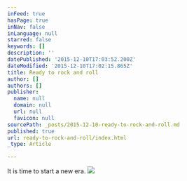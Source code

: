 ```yaml
---
inFeed: true
hasPage: true
inNav: false
inLanguage: null
starred: false
keywords: []
description: ''
datePublished: '2015-12-10T17:03:52.200Z'
dateModified: '2015-12-10T17:02:15.865Z'
title: Ready to rock and roll
author: []
authors: []
publisher:
  name: null
  domain: null
  url: null
  favicon: null
sourcePath: _posts/2015-12-10-ready-to-rock-and-roll.md
published: true
url: ready-to-rock-and-roll/index.html
_type: Article

---
```

It is time to start a new era.
![](https://the-grid-user-content.s3-us-west-2.amazonaws.com/bc4509c7-43ca-4250-885d-2b0d7d9f419b.jpg)